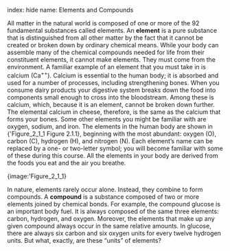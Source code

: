 index: hide
name: Elements and Compounds

All matter in the natural world is composed of one or more of the 92 fundamental substances called elements. An  **element** is a pure substance that is distinguished from all other matter by the fact that it cannot be created or broken down by ordinary chemical means. While your body can assemble many of the chemical compounds needed for life from their constituent elements, it cannot make elements. They must come from the environment. A familiar example of an element that you must take in is calcium (Ca<sup>++</sup>). Calcium is essential to the human body; it is absorbed and used for a number of processes, including strengthening bones. When you consume dairy products your digestive system breaks down the food into components small enough to cross into the bloodstream. Among these is calcium, which, because it is an element, cannot be broken down further. The elemental calcium in cheese, therefore, is the same as the calcium that forms your bones. Some other elements you might be familiar with are oxygen, sodium, and iron. The elements in the human body are shown in {'Figure_2_1_1 Figure 2.1.1}, beginning with the most abundant: oxygen (O), carbon (C), hydrogen (H), and nitrogen (N). Each element’s name can be replaced by a one- or two-letter symbol; you will become familiar with some of these during this course. All the elements in your body are derived from the foods you eat and the air you breathe.


{image:'Figure_2_1_1}
        

In nature, elements rarely occur alone. Instead, they combine to form compounds. A  **compound** is a substance composed of two or more elements joined by chemical bonds. For example, the compound glucose is an important body fuel. It is always composed of the same three elements: carbon, hydrogen, and oxygen. Moreover, the elements that make up any given compound always occur in the same relative amounts. In glucose, there are always six carbon and six oxygen units for every twelve hydrogen units. But what, exactly, are these “units” of elements?
